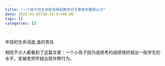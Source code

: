```yaml
---
title: "一个孩子的生命能否唤起教师对于教育的重新认识"
date: 2021-01-05T10:14:57+08:00
tags: []
categories: []

---
```


年轻的生命消逝,谁的责任

相信不少人都看到了这篇文章：一个小孩子因为成绩考的成绩很好超出一般学生的水平，变被老师怀疑出现作弊行为。

